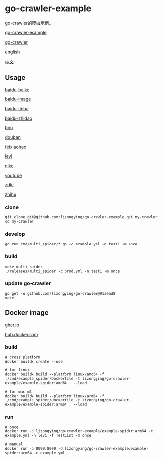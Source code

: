 # go-crawler-example

go-crawler的爬虫示例。

[go-crawler-example](https://github.com/lizongying/go-crawler-example)

[go-crawler](https://github.com/lizongying/go-crawler)

[english](https://github.com/lizongying/go-crawler/blob/main/README.md)

[中文](https://github.com/lizongying/go-crawler/blob/main/README_CN.md)

## Usage

[baidu-baike](./internal/spiders/baidu_baike_spider)

[baidu-image](./internal/spiders/baidu_image_spider)

[baidu-tieba](./internal/spiders/baidu_tieba_spider)

[baidu-zhidao](./internal/spiders/baidu_zhidao_spider)

[bnu](./internal/spiders/bnu_spider)

[douban](./internal/spiders/douban_spider)

[feixiaohao](./internal/spiders/feixiaohao_spider)

[levi](./internal/spiders/levi_spider)

[nike](./internal/spiders/nike_spider)

[youtube](./internal/spiders/youtube_spider)

[zdic](./internal/spiders/zdic_spider)

[zhihu](./internal/spiders/zhihu_spider)

### clone

```shell
git clone git@github.com:lizongying/go-crawler-example.git my-crawler
cd my-crawler

```

### develop

```shell
go run cmd/multi_spider/*.go -c example.yml -n test1 -m once

```

### build

```shell
make multi_spider
./releases/multi_spider -c prod.yml -n test1 -m once

```

### update go-crawler

```shell
go get -u github.com/lizongying/go-crawler@91aead8
make

```

## Docker image

[ghcr.io](https://github.com/lizongying/go-crawler-example/pkgs/container/go-crawler-example)

[hub.docker.com](https://hub.docker.com/r/lizongying/go-crawler-example)

### build

```shell
# cross platform
docker buildx create --use

# for linux
docker buildx build --platform linux/amd64 -f ./cmd/example_spider/Dockerfile -t lizongying/go-crawler-example/example-spider:amd64 . --load

# for mac m1
docker buildx build --platform linux/arm64 -f ./cmd/example_spider/Dockerfile -t lizongying/go-crawler-example/example-spider:arm64 . --load

```

### run

```shell
# once
docker run -d lizongying/go-crawler-example/example-spider:arm64 -c example.yml -n levi -f TestList -m once

# manual
docker run -p 8090:8090 -d lizongying/go-crawler-example/example-spider:arm64 -c example.yml

```